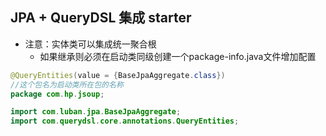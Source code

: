 ## JPA + QueryDSL 集成 starter

- 注意：实体类可以集成统一聚合根
  - 如果继承则必须在启动类同级创建一个package-info.java文件增加配置

```java
@QueryEntities(value = {BaseJpaAggregate.class})
//这个包名为启动类所在包的名称
package com.hp.jsoup;

import com.luban.jpa.BaseJpaAggregate;
import com.querydsl.core.annotations.QueryEntities;
```
